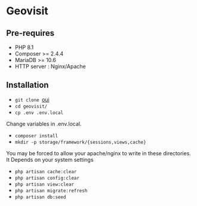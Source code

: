 Geovisit
========


Pre-requires
------------

- PHP 8.1
- Composer >= 2.4.4
- MariaDB >= 10.6
- HTTP server : Nginx/Apache

Installation
------------

- ```git clone ```[oui](https://gitlab.dsi.uca.fr/lylblaud/geovisit)
- ```cd geovisit/```
- ```cp .env .env.local```

Change variables in .env.local.


- ```composer install```
- ```mkdir -p storage/framework/{sessions,views,cache}```

You may be forced to allow your apache/nginx to write in these directories. It Depends on your system settings

- ```php artisan cache:clear```
- ```php artisan config:clear```
- ```php artisan view:clear```
- ```php artisan migrate:refresh```
- ```php artisan db:seed```
